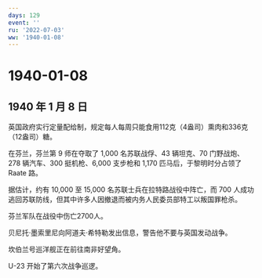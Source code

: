 ```yaml
---
days: 129
event: ''
ru: '2022-07-03'
ww: '1940-01-08'
---
```


# 1940-01-08

## 1940 年 1 月 8 日

英国政府实行定量配给制，规定每人每周只能食用112克（4盎司）熏肉和336克（12盎司）糖。

在芬兰，芬兰第 9 师在夺取了 1,000 名苏联战俘、43 辆坦克、70
门野战炮、278 辆汽车、300 挺机枪、6,000 支步枪和 1,170
匹马后，于黎明时分占领了 Raate 路。

据估计，约有 10,000 至 15,000 名苏联士兵在拉特路战役中阵亡，而 700
人成功逃回苏联防线，但其中许多人因撤退而被内务人民委员部特工以叛国罪枪杀。

芬兰军队在战役中伤亡2700人。

贝尼托·墨索里尼向阿道夫·希特勒发出信息，警告他不要与英国发动战争。

坎伯兰号巡洋舰正在前往南非好望角。

U-23 开始了第六次战争巡逻。